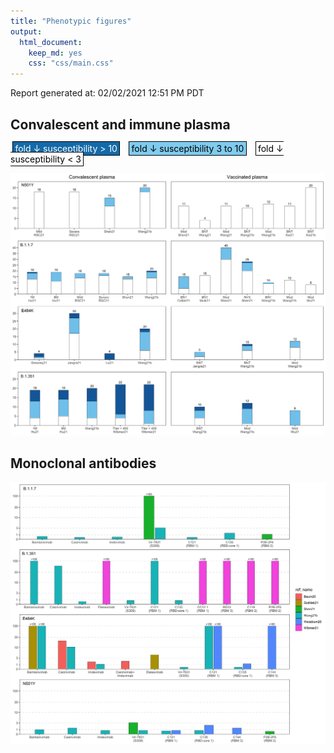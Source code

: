 ```yaml
---
title: "Phenotypic figures"
output:
  html_document:
    keep_md: yes
    css: "css/main.css"
---
```


Report generated at: 02/02/2021 12:51 PM PDT




## Convalescent and immune plasma

<span style="padding: .1rem .2rem; margin: 0 .2rem; border: 1px solid black; background-color: #146aa8; color: white;">fold ↓ susceptibility > 10</span>&nbsp;
<span style="padding: .1rem .2rem; margin: 0 .2rem; border: 1px solid black; background-color: #7fcbee; color: black;">fold ↓ susceptibility 3 to 10</span>&nbsp;
<span style="padding: .1rem .2rem; margin: 0 .2rem; border: 1px solid black; background-color: #ffffff; color: black;">fold ↓ susceptibility < 3</span>

<img src="phenotypic-figs_files/figure-html/plasma-fold-fig-1.png" width="1152" />

## Monoclonal antibodies

<img src="phenotypic-figs_files/figure-html/mab-fold-fig-1.png" width="1152" />

